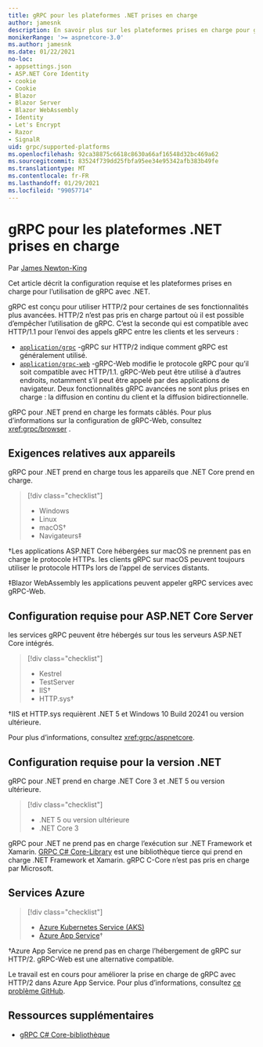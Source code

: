 ```yaml
---
title: gRPC pour les plateformes .NET prises en charge
author: jamesnk
description: En savoir plus sur les plateformes prises en charge pour gRPC sur .NET.
monikerRange: '>= aspnetcore-3.0'
ms.author: jamesnk
ms.date: 01/22/2021
no-loc:
- appsettings.json
- ASP.NET Core Identity
- cookie
- Cookie
- Blazor
- Blazor Server
- Blazor WebAssembly
- Identity
- Let's Encrypt
- Razor
- SignalR
uid: grpc/supported-platforms
ms.openlocfilehash: 92ca38875c6618c8630a66af16548d32bc469a62
ms.sourcegitcommit: 83524f739dd25fbfa95ee34e95342afb383b49fe
ms.translationtype: MT
ms.contentlocale: fr-FR
ms.lasthandoff: 01/29/2021
ms.locfileid: "99057714"
---
```

# <a name="grpc-for-net-supported-platforms"></a>gRPC pour les plateformes .NET prises en charge

Par [James Newton-King](https://twitter.com/jamesnk)

Cet article décrit la configuration requise et les plateformes prises en charge pour l’utilisation de gRPC avec .NET.

gRPC est conçu pour utiliser HTTP/2 pour certaines de ses fonctionnalités plus avancées. HTTP/2 n’est pas pris en charge partout où il est possible d’empêcher l’utilisation de gRPC. C’est la seconde qui est compatible avec HTTP/1.1 pour l’envoi des appels gRPC entre les clients et les serveurs :

* [`application/grpc`](https://github.com/grpc/grpc/blob/master/doc/PROTOCOL-HTTP2.md) -gRPC sur HTTP/2 indique comment gRPC est généralement utilisé.
* [`application/grpc-web`](https://github.com/grpc/grpc/blob/master/doc/PROTOCOL-WEB.md) -gRPC-Web modifie le protocole gRPC pour qu’il soit compatible avec HTTP/1.1. gRPC-Web peut être utilisé à d’autres endroits, notamment s’il peut être appelé par des applications de navigateur. Deux fonctionnalités gRPC avancées ne sont plus prises en charge : la diffusion en continu du client et la diffusion bidirectionnelle.

gRPC pour .NET prend en charge les formats câblés. Pour plus d’informations sur la configuration de gRPC-Web, consultez <xref:grpc/browser> .

## <a name="device-requirements"></a>Exigences relatives aux appareils

gRPC pour .NET prend en charge tous les appareils que .NET Core prend en charge.

> [!div class="checklist"]
>
> * Windows
> * Linux
> * macOS&dagger;
> * Navigateurs&Dagger;

&dagger;Les applications ASP.NET Core hébergées sur macOS ne prennent pas en charge le protocole HTTPs. les clients gRPC sur macOS peuvent toujours utiliser le protocole HTTPs lors de l’appel de services distants.

&Dagger;Blazor WebAssembly les applications peuvent appeler gRPC services avec gRPC-Web.

## <a name="aspnet-core-server-requirements"></a>Configuration requise pour ASP.NET Core Server

les services gRPC peuvent être hébergés sur tous les serveurs ASP.NET Core intégrés.

> [!div class="checklist"]
>
> * Kestrel
> * TestServer
> * IIS&dagger;
> * HTTP.sys&dagger;

&dagger;IIS et HTTP.sys requièrent .NET 5 et Windows 10 Build 20241 ou version ultérieure.

Pour plus d’informations, consultez <xref:grpc/aspnetcore>.

## <a name="net-version-requirements"></a>Configuration requise pour la version .NET

gRPC pour .NET prend en charge .NET Core 3 et .NET 5 ou version ultérieure.

> [!div class="checklist"]
>
> * .NET 5 ou version ultérieure
> * .NET Core 3

gRPC pour .NET ne prend pas en charge l’exécution sur .NET Framework et Xamarin. [GRPC C# Core-Library](https://grpc.io/docs/languages/csharp/quickstart/) est une bibliothèque tierce qui prend en charge .NET Framework et Xamarin. gRPC C-Core n’est pas pris en charge par Microsoft.

## <a name="azure-services"></a>Services Azure

> [!div class="checklist"]
>
> * [Azure Kubernetes Service (AKS)](https://azure.microsoft.com/services/kubernetes-service/)
> * [Azure App Service](https://azure.microsoft.com/services/app-service/)&dagger;

&dagger;Azure App Service ne prend pas en charge l’hébergement de gRPC sur HTTP/2. gRPC-Web est une alternative compatible.

Le travail est en cours pour améliorer la prise en charge de gRPC avec HTTP/2 dans Azure App Service. Pour plus d’informations, consultez [ce problème GitHub](https://github.com/dotnet/AspNetCore/issues/9020).

## <a name="additional-resources"></a>Ressources supplémentaires

* [gRPC C# Core-bibliothèque](https://grpc.io/docs/languages/csharp/quickstart/)
